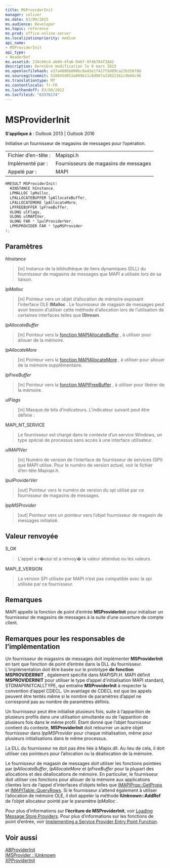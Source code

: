```yaml
---
title: MSProviderInit
manager: soliver
ms.date: 03/09/2015
ms.audience: Developer
ms.topic: reference
ms.prod: office-online-server
ms.localizationpriority: medium
api_name:
- MSProviderInit
api_type:
- HeaderDef
ms.assetid: 230c66c4-ab04-4fa6-946f-9f4b704f2842
description: Dernière modification le 9 mars 2015
ms.openlocfilehash: e37a4006b800bc0a43e1f417fdd89ca22b356f8b
ms.sourcegitcommit: 518845d053a009b11c8d907a33822161c0b6bc96
ms.translationtype: MT
ms.contentlocale: fr-FR
ms.lasthandoff: 03/08/2022
ms.locfileid: "63376174"
---
```

# <a name="msproviderinit"></a>MSProviderInit

**S’applique à** : Outlook 2013 | Outlook 2016
  
Initialise un fournisseur de magasins de messages pour l’opération.
  
|||
|:-----|:-----|
|Fichier d’en-tête :  <br/> |Mapispi.h  <br/> |
|Implémenté par :  <br/> |Fournisseurs de magasins de messages  <br/> |
|Appelé par :  <br/> |MAPI  <br/> |

```cpp
HRESULT MSProviderInit(
  HINSTANCE hInstance,
  LPMALLOC lpMalloc,
  LPALLOCATEBUFFER lpAllocateBuffer,
  LPALLOCATEMORE lpAllocateMore,
  LPFREEBUFFER lpFreeBuffer,
  ULONG ulFlags,
  ULONG ulMAPIVer,
  ULONG FAR * lpulProviderVer,
  LPMSPROVIDER FAR * lppMSProvider
);
```

## <a name="parameters"></a>Paramètres

 _hInstance_
  
> [in] Instance de la bibliothèque de liens dynamiques (DLL) du fournisseur de magasins de messages que MAPI a utilisée lors de sa liaison.

 _lpMalloc_
  
> [in] Pointeur vers un objet d’allocation de mémoire exposant l’interface OLE **IMalloc** . Le fournisseur de magasin de messages peut avoir besoin d’utiliser cette méthode d’allocation lors de l’utilisation de certaines interfaces telles que **IStream**.

 _lpAllocateBuffer_
  
> [in] Pointeur vers la [fonction MAPIAllocateBuffer](mapiallocatebuffer.md) , à utiliser pour allouer de la mémoire.

 _lpAllocateMore_
  
> [in] Pointeur vers la [fonction MAPIAllocateMore](mapiallocatemore.md) , à utiliser pour allouer de la mémoire supplémentaire.

 _lpFreeBuffer_
  
> [in] Pointeur vers la [fonction MAPIFreeBuffer](mapifreebuffer.md) , à utiliser pour libérer de la mémoire.

 _ulFlags_
  
> [in] Masque de bits d’indicateurs. L’indicateur suivant peut être définie :

MAPI_NT_SERVICE
  
> Le fournisseur est chargé dans le contexte d’un service Windows, un type spécial de processus sans accès à une interface utilisateur.

 _ulMAPIVer_
  
> [in] Numéro de version de l’interface de fournisseur de services (SPI) que MAPI utilise. Pour le numéro de version actuel, voir le fichier d’en-tête Mapispi.h.

 _lpulProviderVer_
  
> [out] Pointeur vers le numéro de version du spi utilisé par ce fournisseur de magasins de messages.

 _lppMSProvider_
  
> [out] Pointeur vers un pointeur vers l’objet fournisseur de magasin de messages initialisé.

## <a name="return-value"></a>Valeur renvoyée

S_OK
  
> L'appel a r�ussi et a renvoy� la valeur attendue ou les valeurs.

MAPI_E_VERSION
  
> La version SPI utilisée par MAPI n’est pas compatible avec la spi utilisée par ce fournisseur.

## <a name="remarks"></a>Remarques

MAPI appelle la fonction de point d’entrée **MSProviderInit** pour initialiser un fournisseur de magasins de messages à la suite d’une ouverture de compte client.
  
## <a name="notes-to-implementers"></a>Remarques pour les responsables de l’implémentation

Un fournisseur de magasins de messages doit implémenter **MSProviderInit** en tant que fonction de point d’entrée dans la DLL du fournisseur. L’implémentation doit être basée sur le prototype **de fonction MSPROVIDERINIT** , également spécifié dans MAPISPI.H. MAPI définit **MSPROVIDERINIT** pour utiliser le type d’appel d’initialisation MAPI standard, STDMAPIINITCALLTYPE, qui entraîne **MSProviderInit** à respecter la convention d’appel CDECL. Un avantage de CDECL est que les appels peuvent être tentés même si le nombre de paramètres d’appel ne correspond pas au nombre de paramètres définis.
  
Un fournisseur peut être initialisé plusieurs fois, suite à l’apparition de plusieurs profils dans une utilisation simultanée ou de l’apparition de plusieurs fois dans le même profil. Étant donné que l’objet fournisseur contient du contexte, **MSProviderInit** doit retourner un autre objet fournisseur dans _lppMSProvider_ pour chaque initialisation, même pour plusieurs initialisations dans le même processus.
  
La DLL du fournisseur ne doit pas être liée à Mapix.dll. Au lieu de cela, il doit utiliser ces pointeurs pour l’allocation ou la déallocation de la mémoire.
  
Le fournisseur de magasin de messages doit utiliser les fonctions pointées par  _lpAllocateBuffer_, _lpAllocateMore_ et _lpFreeBuffer_ pour la plupart des allocations et des déallocations de mémoire. En particulier, le fournisseur doit utiliser ces fonctions pour allouer de la mémoire aux applications clientes lors de l’appel d’interfaces d’objets telles que [IMAPIProp::GetProps](imapiprop-getprops.md) et [IMAPITable::QueryRows](imapitable-queryrows.md). Si le fournisseur s’attend également à utiliser l’allocation de mémoire OLE, il doit appeler la méthode **IUnknown::AddRef** de l’objet allocateur pointé par le paramètre _lpMalloc_ .
  
Pour plus d’informations sur **l’écriture de MSProviderInit**, voir [Loading Message Store Providers](loading-message-store-providers.md). Pour plus d’informations sur les fonctions de point d’entrée, voir [Implementing a Service Provider Entry Point Function](implementing-a-service-provider-entry-point-function.md).
  
## <a name="see-also"></a>Voir aussi

[ABProviderInit](abproviderinit.md)  
[IMSProvider : IUnknown](imsprovideriunknown.md)  
[XPProviderInit](xpproviderinit.md)
